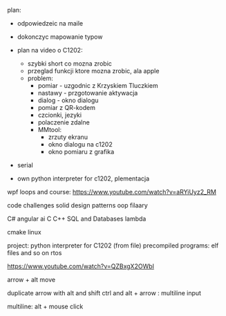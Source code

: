

plan:
- odpowiedzeic na maile
- dokonczyc mapowanie typow
- plan na video o C1202:
	- szybki short co mozna zrobic
	- przeglad funkcji ktore mozna zrobic, ala apple
	- problem:
		- pomiar - uzgodnic z Krzyskiem Tluczkiem
		- nastawy - przgotowanie aktywacja
		- dialog - okno dialogu
		- pomiar z QR-kodem
		- czcionki, jezyki
		- polaczenie zdalne
		- MMtool:
			- zrzuty ekranu
			- okno dialogu na c1202
			- okno pomiaru z grafika
- serial





- own python interpreter for c1202, plementacja





wpf loops and course:
https://www.youtube.com/watch?v=aRYiUyz2_RM


code challenges
solid
design patterns
oop filaary


C#
angular
ai
C
C++
SQL and Databases
lambda 



cmake
linux



project:
python interpreter for C1202 (from file)
precompiled programs:  elf files and so on
rtos


https://www.youtube.com/watch?v=QZBxgX2OWbI



arrow + alt move

duplicate
arrow with alt and shift
ctrl and alt + arrow : multiline input

multiline: alt + mouse click